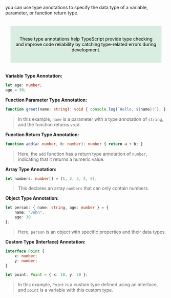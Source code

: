 you can use type annotations to specify the data type of a variable, parameter, or function return type.

<div style="background-color: #d9eee1; color:black; padding: 2rem 1rem; text-align: center;margin:2rem 1rem">
	These type annotations help TypeScript provide type checking and improve code reliability by catching type-related errors during development.
</div>

**Variable Type Annotation:**
```ts
let age: number; 
age = 30;
```

**Function Parameter Type Annotation:**

```ts
function greet(name: string): void { console.log(`Hello, ${name}!`); }
```
> In this example, `name` is a parameter with a type annotation of `string`, and the function returns `void`.

**Function Return Type Annotation:**
```ts
function add(a: number, b: number): number { return a + b; }
```

> Here, the `add` function has a return type annotation of `number`, indicating that it returns a numeric value.

**Array Type Annotation:**
```ts
let numbers: number[] = [1, 2, 3, 4, 5];
```
> This declares an array `numbers` that can only contain numbers.

**Object Type Annotation:**
```ts
let person: { name: string, age: number } = {
    name: "John",
    age: 30
};
```
> Here, `person` is an object with specific properties and their data types.

**Custom Type (Interface) Annotation:**
```ts
interface Point {
    x: number;
    y: number;
}

let point: Point = { x: 10, y: 20 };
```

> In this example, `Point` is a custom type defined using an interface, and `point` is a variable with this custom type.
